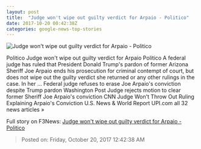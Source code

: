 ```yaml
---
layout: post
title:  "Judge won't wipe out guilty verdict for Arpaio - Politico"
date: 2017-10-20 00:42:38Z
categories: google-news-top-stories
---
```


![Judge won't wipe out guilty verdict for Arpaio - Politico](http://static.politico.com/ac/96/31a976ab4d37ab3399de06d07a59/171018-arpaio-getty-1160.jpg)

Politico Judge won't wipe out guilty verdict for Arpaio Politico A federal judge has ruled that President Donald Trump's pardon of former Arizona Sheriff Joe Arpaio ends his prosecution for criminal contempt of court, but does not wipe out the guilty verdict she returned or any other rulings in the case. In her ... Federal judge refuses to erase Joe Arpaio's conviction despite Trump pardon Washington Post Judge rejects motion to clear former Sheriff Joe Arpaio's conviction CNN Judge Won't Throw Out Ruling Explaining Arpaio's Conviction U.S. News & World Report UPI.com all 32 news articles »


Full story on F3News: [Judge won't wipe out guilty verdict for Arpaio - Politico](http://www.f3nws.com/n/pDrqR)

> Posted on: Friday, October 20, 2017 12:42:38 AM
